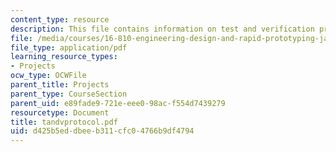 ```yaml
---
content_type: resource
description: This file contains information on test and verification protocol.
file: /media/courses/16-810-engineering-design-and-rapid-prototyping-january-iap-2005/d425b5eddbeeb311cfc04766b9df4794_tandvprotocol.pdf
file_type: application/pdf
learning_resource_types:
- Projects
ocw_type: OCWFile
parent_title: Projects
parent_type: CourseSection
parent_uid: e89fade9-721e-eee0-98ac-f554d7439279
resourcetype: Document
title: tandvprotocol.pdf
uid: d425b5ed-dbee-b311-cfc0-4766b9df4794
---
```

